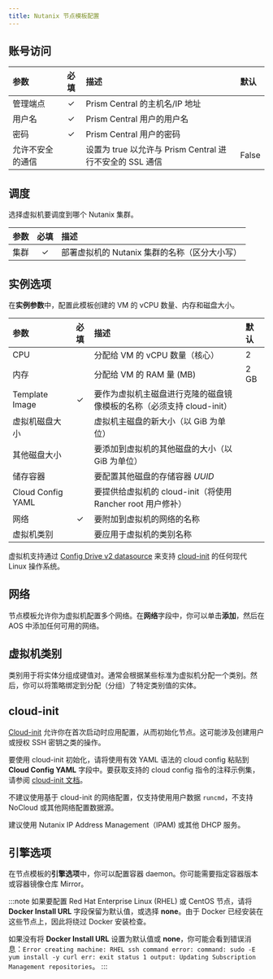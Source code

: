 ```yaml
---
title: Nutanix 节点模板配置
---
```


## 账号访问

| 参数 | 必填 | 描述 | 默认 |
|:-----------------------------|:--------:|:-----------------------------------------------------------------|:-----
| 管理端点 | ✓ | Prism Central 的主机名/IP 地址 |
| 用户名 | ✓ | Prism Central 用户的用户名 |
| 密码 | ✓ | Prism Central 用户的密码 |
| 允许不安全的通信 |          | 设置为 true 以允许与 Prism Central 进行不安全的 SSL 通信 | False |

## 调度

选择虚拟机要调度到哪个 Nutanix 集群。

| 参数 | 必填 | 描述 |
|:----------|:--------:|:----------------------------------------------------------------------------
| 集群 | ✓ | 部署虚拟机的 Nutanix 集群的名称（区分大小写） |

## 实例选项

在**实例参数**中，配置此模板创建的 VM 的 vCPU 数量、内存和磁盘大小。

| 参数 | 必填 | 描述 | 默认 |
|:---------------------|:--------:|:--------------------------------------------------------------------------------------------|:-------
| CPU |          | 分配给 VM 的 vCPU 数量（核心） | 2 |
| 内存 |          | 分配给 VM 的 RAM 量 (MB) | 2 GB |
| Template Image | ✓ | 要作为虚拟机主磁盘进行克隆的磁盘镜像模板的名称（必须支持 cloud-init） |
| 虚拟机磁盘大小 |          | 虚拟机主磁盘的新大小（以 GiB 为单位） |
| 其他磁盘大小 |          | 要添加到虚拟机的其他磁盘的大小（以 GiB 为单位） |
| 储存容器 |          | 要配置其他磁盘的存储容器 _UUID_ |
| Cloud Config YAML |          | 要提供给虚拟机的 cloud-init（将使用 Rancher root 用户修补） |
| 网络 | ✓ | 要附加到虚拟机的网络的名称 |
| 虚拟机类别 |          | 要应用于虚拟机的类别名称 |

虚拟机支持通过 [Config Drive v2 datasource](https://cloudinit.readthedocs.io/en/latest/topics/datasources/configdrive.html) 来支持 [cloud-init](https://cloudinit.readthedocs.io/en/latest/) 的任何现代 Linux 操作系统。

## 网络

节点模板允许你为虚拟机配置多个网络。在**网络**字段中，你可以单击**添加**，然后在 AOS 中添加任何可用的网络。

## 虚拟机类别

类别用于将实体分组成键值对。通常会根据某些标准为虚拟机分配一个类别。然后，你可以将策略绑定到分配（分组）了特定类别值的实体。

## cloud-init

[Cloud-init](https://cloudinit.readthedocs.io/en/latest/) 允许你在首次启动时应用配置，从而初始化节点。这可能涉及创建用户或授权 SSH 密钥之类的操作。

要使用 cloud-init 初始化，请将使用有效 YAML 语法的 cloud config 粘贴到 **Cloud Config YAML** 字段中。要获取支持的 cloud config 指令的注释示例集，请参阅 [cloud-init 文档](https://cloudinit.readthedocs.io/en/latest/topics/examples.html)。

不建议使用基于 cloud-init 的网络配置，仅支持使用用户数据 `runcmd`，不支持 NoCloud 或其他网络配置数据源。

建议使用 Nutanix IP Address Management（IPAM) 或其他 DHCP 服务。

## 引擎选项

在节点模板的**引擎选项**中，你可以配置容器 daemon。你可能需要指定容器版本或容器镜像仓库 Mirror。

:::note
如果要配置 Red Hat Enterprise Linux (RHEL) 或 CentOS 节点，请将 **Docker Install URL** 字段保留为默认值，或选择 **none**。由于 Docker 已经安装在这些节点上，因此将绕过 Docker 安装检查。

如果没有将 **Docker Install URL** 设置为默认值或 **none**，你可能会看到错误消息：`Error creating machine: RHEL ssh command error: command: sudo -E yum install -y curl err: exit status 1 output: Updating Subscription Management repositories`。
:::